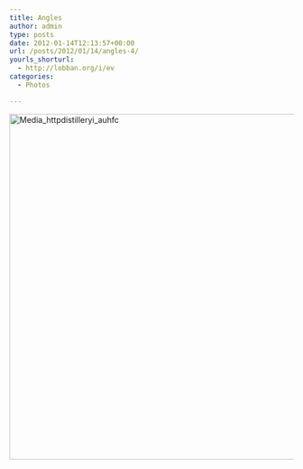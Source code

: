 ```yaml
---
title: Angles
author: admin
type: posts
date: 2012-01-14T12:13:57+00:00
url: /posts/2012/01/14/angles-4/
yourls_shorturl:
  - http://lobban.org/i/ev
categories:
  - Photos

---
```

<div class='posterous_autopost'>
  <a href="http://instagr.am/p/hBIGj/"></p> 
  
  <div class='p_embed p_image_embed'>
    <a href="http://getfile4.posterous.com/getfile/files.posterous.com/nonimage/HDCfHlgAzkBvDirssrIncwtynkihwBDkvfCyeuBGIfuACJandBaCDFFhevdq/media_httpdistilleryi_jauBG.jpg.scaled1000.jpg"><img alt="Media_httpdistilleryi_auhfc" height="612" src="http://getfile3.posterous.com/getfile/files.posterous.com/nonimage/byJFGCiEeshHwhrqJnboHwABryhmotcvuABkqFriFsDeEpdIIpIxDqrfHfww/media_httpdistilleryi_AuHfC.jpg.scaled1000.jpg" width="612" /></a>
  </div>
  
  <p>
    </a></div>